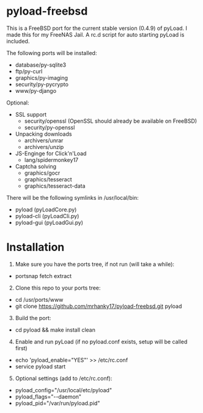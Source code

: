 pyload-freebsd
==============

This is a FreeBSD port for the current stable version (0.4.9) of pyLoad.
I made this for my FreeNAS Jail. A rc.d script for auto starting pyLoad is included.

The following ports will be installed:
* database/py-sqlite3
* ftp/py-curl
* graphics/py-imaging
* security/py-pycrypto
* www/py-django

Optional:
* SSL support
  * security/openssl (OpenSSL should already be available on FreeBSD)
  * security/py-openssl
* Unpacking downloads
  * archivers/unrar
  * archivers/unzip
* JS-Enginge for Click'n'Load
  * lang/spidermonkey17
* Captcha solving
  * graphics/gocr
  * graphics/tesseract
  * graphics/tesseract-data

There will be the following symlinks in /usr/local/bin:
* pyload     (pyLoadCore.py)
* pyload-cli (pyLoadCli.py)
* pyload-gui (pyLoadGui.py)

# Installation
1. Make sure you have the ports tree, if not run (will take a while):
  * portsnap fetch extract
2. Clone this repo to your ports tree:
  * cd /usr/ports/www
  * git clone https://github.com/mrhanky17/pyload-freebsd.git pyload
3. Build the port:
  * cd pyload && make install clean
4. Enable and run pyLoad (if no pyload.conf exists, setup will be called first)
  * echo 'pyload_enable="YES"' >> /etc/rc.conf
  * service pyload start
5. Optional settings (add to /etc/rc.conf):
  * pyload_config="/usr/local/etc/pyload"
  * pyload_flags="--daemon"
  * pyload_pid="/var/run/pyload.pid"
